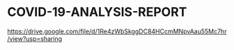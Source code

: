 # COVID-19-ANALYSIS-REPORT

https://drive.google.com/file/d/1Re4zWbSkggDC84HCcmMNpvAau55Mc7hr/view?usp=sharing
